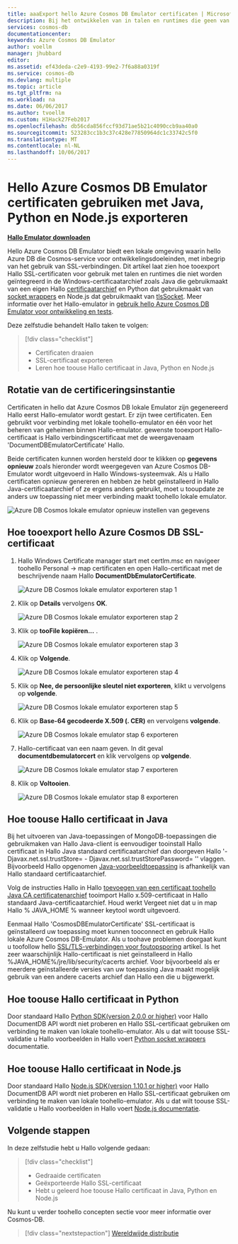 ```yaml
---
title: aaaExport hello Azure Cosmos DB Emulator certificaten | Microsoft Docs
description: Bij het ontwikkelen van in talen en runtimes die geen van Windows-certificaatarchief Hallo gebruikmaken u moet tooexport en Hallo SSL-certificaten te beheren. Dit bericht geeft stapsgewijze instructies.
services: cosmos-db
documentationcenter: 
keywords: Azure Cosmos DB Emulator
author: voellm
manager: jhubbard
editor: 
ms.assetid: ef43deda-c2e9-4193-99e2-7f6a88a0319f
ms.service: cosmos-db
ms.devlang: multiple
ms.topic: article
ms.tgt_pltfrm: na
ms.workload: na
ms.date: 06/06/2017
ms.author: tvoellm
ms.custom: H1Hack27Feb2017
ms.openlocfilehash: db56cda856fccf93d71ae5b21c4090ccb9aa40a0
ms.sourcegitcommit: 523283cc1b3c37c428e77850964dc1c33742c5f0
ms.translationtype: MT
ms.contentlocale: nl-NL
ms.lasthandoff: 10/06/2017
---
```

# <a name="export-hello-azure-cosmos-db-emulator-certificates-for-use-with-java-python-and-nodejs"></a>Hello Azure Cosmos DB Emulator certificaten gebruiken met Java, Python en Node.js exporteren

[**Hallo Emulator downloaden**](https://aka.ms/cosmosdb-emulator)

Hello Azure Cosmos DB Emulator biedt een lokale omgeving waarin hello Azure DB die Cosmos-service voor ontwikkelingsdoeleinden, met inbegrip van het gebruik van SSL-verbindingen. Dit artikel laat zien hoe tooexport Hallo SSL-certificaten voor gebruik met talen en runtimes die niet worden geïntegreerd in de Windows-certificaatarchief zoals Java die gebruikmaakt van een eigen Hallo [certificaatarchief](https://docs.oracle.com/cd/E19830-01/819-4712/ablqw/index.html) en Python dat gebruikmaakt van [socket wrappers](https://docs.python.org/2/library/ssl.html) en Node.js dat gebruikmaakt van [tlsSocket](https://nodejs.org/api/tls.html#tls_tls_connect_options_callback). Meer informatie over het Hallo-emulator in [gebruik hello Azure Cosmos DB Emulator voor ontwikkeling en tests](./local-emulator.md).

Deze zelfstudie behandelt Hallo taken te volgen:

> [!div class="checklist"]
> * Certificaten draaien
> * SSL-certificaat exporteren
> * Leren hoe toouse Hallo certificaat in Java, Python en Node.js

## <a name="certification-rotation"></a>Rotatie van de certificeringsinstantie

Certificaten in hello dat Azure Cosmos DB lokale Emulator zijn gegenereerd Hallo eerst Hallo-emulator wordt gestart. Er zijn twee certificaten. Een gebruikt voor verbinding met lokale toohello-emulator en één voor het beheren van geheimen binnen Hallo-emulator. gewenste tooexport Hallo-certificaat is Hallo verbindingscertificaat met de weergavenaam 'DocumentDBEmulatorCertificate' Hallo.

Beide certificaten kunnen worden hersteld door te klikken op **gegevens opnieuw** zoals hieronder wordt weergegeven van Azure Cosmos DB-Emulator wordt uitgevoerd in Hallo Windows-systeemvak. Als u Hallo certificaten opnieuw genereren en hebben ze hebt geïnstalleerd in Hallo Java-certificaatarchief of ze ergens anders gebruikt, moet u tooupdate ze anders uw toepassing niet meer verbinding maakt toohello lokale emulator.

![Azure DB Cosmos lokale emulator opnieuw instellen van gegevens](./media/local-emulator-export-ssl-certificates/database-local-emulator-reset-data.png)

## <a name="how-tooexport-hello-azure-cosmos-db-ssl-certificate"></a>Hoe tooexport hello Azure Cosmos DB SSL-certificaat

1. Hallo Windows Certificate manager start met certlm.msc en navigeer toohello Personal -> map certificaten en open Hallo-certificaat met de beschrijvende naam Hallo **DocumentDbEmulatorCertificate**.

    ![Azure DB Cosmos lokale emulator exporteren stap 1](./media/local-emulator-export-ssl-certificates/database-local-emulator-export-step-1.png)

2. Klik op **Details** vervolgens **OK**.

    ![Azure DB Cosmos lokale emulator exporteren stap 2](./media/local-emulator-export-ssl-certificates/database-local-emulator-export-step-2.png)

3. Klik op **tooFile kopiëren...** .

    ![Azure DB Cosmos lokale emulator exporteren stap 3](./media/local-emulator-export-ssl-certificates/database-local-emulator-export-step-3.png)

4. Klik op **Volgende**.

    ![Azure DB Cosmos lokale emulator exporteren stap 4](./media/local-emulator-export-ssl-certificates/database-local-emulator-export-step-4.png)

5. Klik op **Nee, de persoonlijke sleutel niet exporteren**, klikt u vervolgens op **volgende**.

    ![Azure DB Cosmos lokale emulator exporteren stap 5](./media/local-emulator-export-ssl-certificates/database-local-emulator-export-step-5.png)

6. Klik op **Base-64 gecodeerde X.509 (. CER)** en vervolgens **volgende**.

    ![Azure DB Cosmos lokale emulator stap 6 exporteren](./media/local-emulator-export-ssl-certificates/database-local-emulator-export-step-6.png)

7. Hallo-certificaat van een naam geven. In dit geval **documentdbemulatorcert** en klik vervolgens op **volgende**.

    ![Azure DB Cosmos lokale emulator stap 7 exporteren](./media/local-emulator-export-ssl-certificates/database-local-emulator-export-step-7.png)

8. Klik op **Voltooien**.

    ![Azure DB Cosmos lokale emulator stap 8 exporteren](./media/local-emulator-export-ssl-certificates/database-local-emulator-export-step-8.png)

## <a name="how-toouse-hello-certificate-in-java"></a>Hoe toouse Hallo certificaat in Java

Bij het uitvoeren van Java-toepassingen of MongoDB-toepassingen die gebruikmaken van Hallo Java-client is eenvoudiger tooinstall Hallo certificaat in Hallo Java standaard certificaatarchief dan doorgeven Hallo '-Djavax.net.ssl.trustStore=<keystore> - Djavax.net.ssl.trustStorePassword= '<password>' vlaggen. Bijvoorbeeld Hallo opgenomen [Java-voorbeeldtoepassing](https://localhost:8081/_explorer/index.html) is afhankelijk van Hallo standaard certificaatarchief.

Volg de instructies Hallo in Hallo [toevoegen van een certificaat toohello Java CA certificatenarchief](https://docs.microsoft.com/azure/java-add-certificate-ca-store) tooimport Hallo x.509-certificaat in Hallo standaard Java-certificaatarchief. Houd werkt Vergeet niet dat u in map Hallo % JAVA_HOME % wanneer keytool wordt uitgevoerd.

Eenmaal Hallo 'CosmosDBEmulatorCertificate' SSL-certificaat is geïnstalleerd uw toepassing moet kunnen tooconnect en gebruik Hallo lokale Azure Cosmos DB-Emulator. Als u toohave problemen doorgaat kunt u toofollow hello [SSL/TLS-verbindingen voor foutopsporing](http://docs.oracle.com/javase/7/docs/technotes/guides/security/jsse/ReadDebug.html) artikel. Is het zeer waarschijnlijk Hallo-certificaat is niet geïnstalleerd in Hallo %JAVA_HOME%/jre/lib/security/cacerts archief. Voor bijvoorbeeld als er meerdere geïnstalleerde versies van uw toepassing Java maakt mogelijk gebruik van een andere cacerts archief dan Hallo een die u bijgewerkt.

## <a name="how-toouse-hello-certificate-in-python"></a>Hoe toouse Hallo certificaat in Python

Door standaard Hallo [Python SDK(version 2.0.0 or higher)](documentdb-sdk-python.md) voor Hallo DocumentDB API wordt niet proberen en Hallo SSL-certificaat gebruiken om verbinding te maken van lokale toohello-emulator. Als u dat wilt toouse SSL-validatie u Hallo voorbeelden in Hallo voert [Python socket wrappers](https://docs.python.org/2/library/ssl.html) documentatie.

## <a name="how-toouse-hello-certificate-in-nodejs"></a>Hoe toouse Hallo certificaat in Node.js

Door standaard Hallo [Node.js SDK(version 1.10.1 or higher)](documentdb-sdk-node.md) voor Hallo DocumentDB API wordt niet proberen en Hallo SSL-certificaat gebruiken om verbinding te maken van lokale toohello-emulator. Als u dat wilt toouse SSL-validatie u Hallo voorbeelden in Hallo voert [Node.js documentatie](https://nodejs.org/api/tls.html#tls_tls_connect_options_callback).

## <a name="next-steps"></a>Volgende stappen

In deze zelfstudie hebt u Hallo volgende gedaan:

> [!div class="checklist"]
> * Gedraaide certificaten
> * Geëxporteerde Hallo SSL-certificaat
> * Hebt u geleerd hoe toouse Hallo certificaat in Java, Python en Node.js

Nu kunt u verder toohello concepten sectie voor meer informatie over Cosmos-DB.

> [!div class="nextstepaction"]
> [Wereldwijde distributie](distribute-data-globally.md) 
